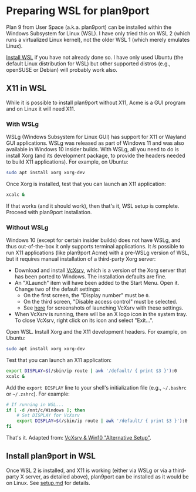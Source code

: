 # Preparing WSL for plan9port

Plan 9 from User Space (a.k.a. plan9port) can be installed within the Windows
Subsystem for Linux (WSL).  I have only tried this on WSL 2 (which runs a
virtualized Linux kernel), not the older WSL 1 (which merely emulates Linux).

[Install WSL](https://docs.microsoft.com/en-us/windows/wsl/install) if you have
not already done so.  I have only used Ubuntu (the default Linux distribution
for WSL) but other supported distros (e.g., openSUSE or Debian) will probably
work also.

## X11 in WSL

While it is possible to install plan9port without X11, Acme is a GUI program
and on Linux it will need X11.

### With WSLg

WSLg (Windows Subsystem for Linux GUI) has support for X11 or Wayland GUI
applications.  WSLg was released as part of Windows 11 and was also available
in Windows 10 insider builds.  With WSLg, all you need to do is install Xorg
(and its development package, to provide the headers needed to build X11
applications).  For example, on Ubuntu:

```sh
sudo apt install xorg xorg-dev
```

Once Xorg is installed, test that you can launch an X11 application:

```sh
xcalc &
```

If that works (and it should work), then that's it, WSL setup is complete.
Proceed with plan9port installation.

### Without WSLg

Windows 10 (except for certain insider builds) does not have WSLg, and thus
out-of-the-box it only supports terminal applications.  It _is_ possible to run
X11 applications (like plan9port Acme) with a pre-WSLg version of WSL, but it
requires manual installation of a third-party Xorg server:

- Download and install [VcXsrv](https://sourceforge.net/projects/vcxsrv/),
  which is a version of the Xorg server that has been ported to Windows.
  The installation defaults are fine.
- An "XLaunch" item will have been added to the Start Menu.  Open it.  Change
  two of the default settings:
  - On the first screen, the "Display number" must be `0`.
  - On the third screen, "Disable access control" must be selected.
  - See [here][vcxlaunch] for screenshots of launching VcXsrv with these
    settings.
- When VcXsrv is running, there will be an X logo icon in the system tray.
  To close VcXsrv, right click on its icon and select "Exit...".

[vcxlaunch]: https://github.com/microsoft/WSL/issues/4106#issuecomment-502920377

Open WSL.  Install Xorg and the X11 development headers.  For example, on
Ubuntu:

```sh
sudo apt install xorg xorg-dev
```

Test that you can launch an X11 application:

```sh
export DISPLAY=$(/sbin/ip route | awk '/default/ { print $3 }'):0
xcalc &
```

Add the `export DISPLAY` line to your shell's initialization file (e.g.,
`~/.bashrc` or `~/.zshrc`).  For example:

```sh
# If running in WSL...
if [ -d /mnt/c/Windows ]; then
	# Set DISPLAY for VcXsrv
	export DISPLAY=$(/sbin/ip route | awk '/default/ { print $3 }'):0
fi
```

That's it.  Adapted from: [VcXsrv & Win10 "Alternative Setup"][vcxw10].

[vcxw10]: https://sourceforge.net/p/vcxsrv/wiki/VcXsrv%20%26%20Win10/

## Install plan9port in WSL

Once WSL 2 is installed, and X11 is working (either via WSLg or via a
third-party X server, as detailed above), plan9port can be installed as it
would be on Linux.  See [setup.md](setup.md) for details.
